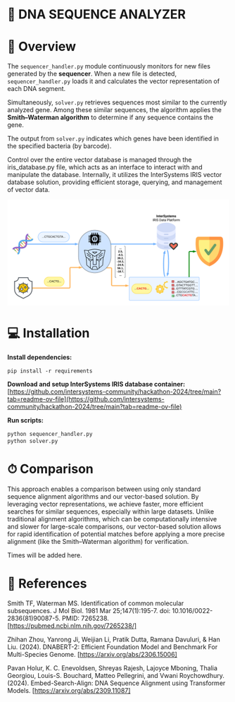 # 🧬 DNA SEQUENCE ANALYZER 
# 🧠 Overview

The `sequencer_handler.py` module continuously monitors for new files generated by the **sequencer**. When a new file is detected, `sequencer_handler.py` loads it and calculates the vector representation of each DNA segment.

Simultaneously, `solver.py` retrieves sequences most similar to the currently analyzed gene. Among these similar sequences, the algorithm applies the **Smith–Waterman algorithm** to determine if any sequence contains the gene.

The output from `solver.py` indicates which genes have been identified in the specified bacteria (by barcode).

Control over the entire vector database is managed through the iris_database.py file, which acts as an interface to interact with and manipulate the database. Internally, it utilizes the InterSystems IRIS vector database solution, providing efficient storage, querying, and management of vector data.

![DNA_diagram](/resources/DNA_diagram.png)

# 💻 Installation
**Install dependencies:**	

	pip install -r requirements

**Download and setup InterSystems IRIS database container:** [https://github.com/intersystems-community/hackathon-2024/tree/main?tab=readme-ov-file](https://github.com/intersystems-community/hackathon-2024/tree/main?tab=readme-ov-file)

**Run scripts:**
	
	python sequencer_handler.py
	python solver.py

# ⏱ Comparison

This approach enables a comparison between using only standard sequence alignment algorithms and our vector-based solution. By leveraging vector representations, we achieve faster, more efficient searches for similar sequences, especially within large datasets. Unlike traditional alignment algorithms, which can be computationally intensive and slower for large-scale comparisons, our vector-based solution allows for rapid identification of potential matches before applying a more precise alignment (like the Smith–Waterman algorithm) for verification.

Times will be added here.

# 📘 References

Smith TF, Waterman MS. Identification of common molecular subsequences. J Mol Biol. 1981 Mar 25;147(1):195-7. doi: 10.1016/0022-2836(81)90087-5. PMID: 7265238. [https://pubmed.ncbi.nlm.nih.gov/7265238/]

Zhihan Zhou, Yanrong Ji, Weĳian Li, Pratik Dutta, Ramana Davuluri, & Han Liu. (2024). DNABERT-2: Efficient Foundation Model and Benchmark For Multi-Species Genome. [https://arxiv.org/abs/2306.15006]

Pavan Holur, K. C. Enevoldsen, Shreyas Rajesh, Lajoyce Mboning, Thalia Georgiou, Louis-S. Bouchard, Matteo Pellegrini, and Vwani Roychowdhury. (2024). Embed-Search-Align: DNA Sequence Alignment using Transformer Models. [https://arxiv.org/abs/2309.11087]
